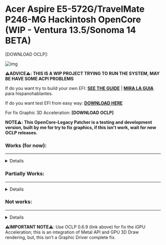 # Acer Aspire E5-572G/TravelMate P246-MG Hackintosh OpenCore (WIP - Ventura 13.5/Sonoma 14 BETA)

[Library Files]: https://github.com/sebasrock156/Acer-E5-572-TMP246-OpenCore/tree/Sonoma-beta/System/Library
[Library README.md]: https://github.com/sebasrock156/Acer-E5-572-TMP246-OpenCore/blob/Sonoma-beta/System/Library/README.md
[DOWNLOAD HERE]: https://github.com/sebasrock156/Acer-E5-572-TMP246-OpenCore/releases/tag/sonoma-beta02
[SEE THE GUIDE]: https://github.com/sebasrock156/Acer-E5-572-TMP246-OpenCore/tree/Sonoma-beta/GUIDE.md
[MIRA LA GUIA]: https://github.com/sebasrock156/Acer-E5-572-TMP246-OpenCore/tree/Sonoma-beta/GUIA.md
[DOWNLOAD OCLP]: 

![img](https://i.imgur.com/zLH08nx.png)

**⚠️ADVICE⚠️:  THIS IS A WIP PROJECT TRYING TO RUN THE SYSTEM, MAY BE HAVE SOME ACPI PROBLEMS**

If do you want try to build your own EFI: **[SEE THE GUIDE]** | **[MIRA LA GUIA]** para hispanohablantes.

If do you want test EFI from easy way:
**[DOWNLOAD HERE]**

For fix Graphic 3D Acceleration:
**[DOWNLOAD OCLP]**

**NOTE⚠️: This OpenCore-Legacy Patcher is a testing and development version, built by me for try to fix graphics, if this isn't work, wait for new OCLP releases.**

### Works (for now):
---

<details>

- Opencore 0.9.2 ✅

- Installer Boot ✅  (installation is a less of 40 minutes with SSD) 

- System Boot ✅  (Now, booting pretty well)

- Ethernet ✅

- Audio Card ✅  (Now it's fixed, using **-lilubetaall** and **-alcbeta** args)

- USB Devices ✅ (2.0, 3.0/3.1)

- Microphone ✅  (Fixed with beta args)

- Battery charging and stats ✅

- Screen ✅  (1366x768)

- Camera ✅  (Works, but without Graphic Drivers, using FaceTime or apps that required it, is really awful).

- Wi-Fi ✅  (It's working using HeliPort)

- Bluetooth ✅ (Now it's working).
 
</details>

### Partially Works:
---

<details>

- Graphics ✅❌  (Like a beta, OCLP isn't made for fix it for now, **-igfxvesa** argument is **NEEDED**).

- VoodooPS2Controller ✅❌  (Same bugs than Ventura).

</details>

### Not works:
---
<details>

- Touchpad ❌  (**DON'T ENABLE VoodooPS2ControllerTouchpad compliment, IT'S BROKEN**; *Some XHCI USB ports are dropped with new macOS versions, some USB 1.0/1.1 devices may not work*).

- Card reader ❌  (Try booting with their kexts causes kernel panics).

</details>

**⚠️IMPORTANT NOTE⚠️**:
Use OCLP 0.6.9 (link above) for fix the iGPU Acceleration; this is an integration of Metal API and GPU 3D Draw rendering, but, this isn't a Graphic Driver complete fix.


 
